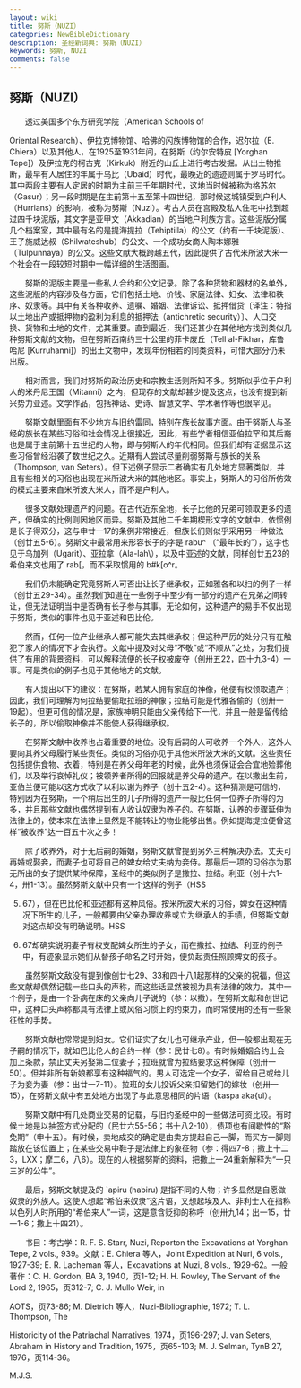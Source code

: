 ```yaml
---
layout: wiki
title: 努斯（NUZI）
categories: NewBibleDictionary
description: 圣经新词典: 努斯（NUZI）
keywords: 努斯, NUZI
comments: false
---
```


## 努斯（NUZI）

　　透过美国多个东方研究学院（American Schools of

Oriental Research）、伊拉克博物馆、哈佛的闪族博物馆的合作，迟尔拉（E. Chiera）以及其他人，在1925至1931年间，在努斯（约尔安特皮 [Yorghan Tepe]）及伊拉克的柯古克（Kirkuk）附近的山丘上进行考古发掘。从出土物推断，最早有人居住的年属于乌比（Ubaid）时代，最晚近的遗迹则属于罗马时代。其中两段主要有人定居的时期为主前三千年期时代，这地当时候被称为格苏尔（Gasur）；另一段时期是在主前第十五至第十四世纪，那时候这城镇受到户利人（Hurrians）的影响，被称为努斯（Nuzi）。考古人员在宫殿及私人住宅中找到超过四千块泥版，其文字是亚甲文（Akkadian）的当地户利族方言。这些泥版分属几个档案室，其中最有名的是提海提拉（Tehiptilla）的公文（约有一千块泥版）、王子施威达叔（Shilwateshub）的公文、一个成功女商人陶本娜雅（Tulpunnaya）的公文。这些文献大概跨越五代，因此提供了古代米所波大米一个社会在一段较短时期中一幅详细的生活图画。

　　努斯的泥版主要是一些私人合约和公文记录。除了各种货物和器材的名单外，这些泥版的内容涉及各方面，它们包括土地、价钱、家庭法律、妇女、法律和秩序、奴隶等。其中有关各种收养、遗嘱、婚姻、法律诉讼、抵押借贷〔译注：特指以土地出产或抵押物的盈利为利息的抵押法（antichretic security）〕、人口交换、货物和土地的文件，尤其重要。直到最近，我们还甚少在其他地方找到类似几种努斯文献的文物，但在努斯西南约三十公里的菲卡废丘（Tell al-Fikhar，库鲁哈尼 [Kurruhanni]）的出土文物中，发现年份相若的同类资料，可惜大部分仍未出版。

　　相对而言，我们对努斯的政治历史和宗教生活则所知不多。努斯似乎位于户利人的米丹尼王国（Mitanni）之内，但现存的文献却甚少提及这点，也没有提到新兴势力亚述。文学作品，包括神话、史诗、智慧文学、学术著作等也很罕见。

　　努斯文献里面有不少地方与旧约雷同，特别在族长故事方面。由于努斯人与圣经的族长在某些习俗和社会情况上很接近，因此，有些学者相信亚伯拉罕和其后裔也是属于主前第十五世纪的人物，即与努斯人的年代相同。但我们却有证据显示这些习俗曾经沿袭了数世纪之久。近期有人尝试尽量削弱努斯与族长的关系（Thompson, van Seters）。但下述例子显示二者确实有几处地方显著类似，并且有些相关的习俗也出现在米所波大米的其他地区。事实上，努斯人的习俗所仿效的模式主要来自米所波大米人，而不是户利人。

　　很多文献处理遗产的问题。在古代近东全地，长子比他的兄弟可领取更多的遗产，但确实的比例则因地区而异。努斯及其他二千年期楔形文字的文献中，依惯例是长子得双分，这与申廿一17的条例非常接近，但族长们则似乎采用另一种做法（创廿五5-6）。努斯文中最常用来形容长子的字是 rabu^ （“最年长的”），这字也见于乌加列（Ugarit）、亚拉拿（Ala-lah\），以及中亚述的文献，同样创廿五23的希伯来文也用了 rab[，而不采取惯用的 b#k[o^r。

　　我们仍未能确定究竟努斯人可否出让长子继承权，正如雅各和以扫的例子一样（创廿五29-34）。虽然我们知道在一些例子中至少有一部分的遗产在兄弟之间转让，但无法证明当中是否确有长子参与其事。无论如何，这种遗产的易手不仅出现于努斯，类似的事件也见于亚述和巴比伦。

　　然而，任何一位产业继承人都可能失去其继承权；但这种严厉的处分只有在触犯了家人的情况下才会执行。文献中提及对父母“不敬”或“不顺从”之处，为我们提供了有用的背景资料，可以解释流便的长子权被废夺（创卅五22，四十九3-4）一事。可是类似的例子也见于其他地方的文献。

　　有人提出以下的建议：在努斯，若某人拥有家庭的神像，他便有权领取遗产；因此，我们可理解为何拉结要偷取拉班的神像；拉结可能是代雅各偷的（创卅一19起）。但更可信的情况是，家族神明只能由父亲传给下一代，并且一般是留传给长子的，所以偷取神像并不能使人获得继承权。

　　在努斯文献中收养也占着重要的地位。没有后嗣的人可收养一个外人，这外人要向其养父母履行某些责任。类似的习俗亦见于其他米所波大米的文献。这些责任包括提供食物、衣着，特别是在养父母年老的时候，此外也须保证会合宜地殓葬他们，以及举行哀悼礼仪；被领养者所得的回报就是养父母的遗产。在以撒出生前，亚伯兰便可能以这方式收了以利以谢为养子（创十五2-4）。这种猜测是可信的，特别因为在努斯，一个稍后出生的儿子所得的遗产一般比任何一位养子所得的为多，并且那些文献也偶然提到有人收认奴隶为养子的。在努斯，认养的步骤延伸为法律上的，使本来在法律上显然是不能转让的物业能够出售。例如提海提拉便曾这样“被收养”达一百五十次之多！

　　除了收养外，对于无后嗣的婚姻，努斯文献曾提到另外三种解决办法。丈夫可再婚或娶妾，而妻子也可将自己的婢女给丈夫纳为妾侍。那最后一项的习俗亦为那无所出的女子提供某种保障，圣经中的类似例子是撒拉、拉结。利亚（创十六1-4，卅1-13）。虽然努斯文献中只有一个这样的例子（HSS

5. 67），但在巴比伦和亚述都有这种风俗。按米所波大米的习俗，婢女在这种情况下所生的儿子，一般都要由父亲办理收养或立为继承人的手绩，但努斯文献对这点却没有明确说明。HSS

5. 67却确实说明妻子有权支配婢女所生的子女，而在撒拉、拉结、利亚的例子中，有迹象显示她们从替孩子命名之时开始，便负起责任照顾婢女的孩子。

　　虽然努斯文敌没有提到像创廿七29、33和四十八1起那样的父亲的祝福，但这些文献却偶然记载一些口头的声称，而这些话显然被视为具有法律的效力。其中一个例子，是由一个卧病在床的父亲向儿子说的（参：以撒）。在努斯文献和创世记中，这种口头声称都具有法律上或风俗习惯上的约束力，而时常使用的还有一些象征性的手势。

　　努斯文献也常常提到妇女。它们证实了女儿也可继承产业，但一般都出现在无子嗣的情况下，就如巴比伦人的合约一样（参：民廿七8）。有时候婚姻合约上会加上条款，禁止丈夫另娶第二位妻子；拉班就曾为拉结要求这种保障（创卅一50）。但并非所有新娘都享有这种福气的。男人可选定一个女子，留给自己或给儿子为妾为妻（参：出廿一7-11）。拉班的女儿投诉父亲扣留她们的嫁妆（创卅一15），在努斯文献中有五处地方出现了与此意思相同的片语（kaspa aka{ul）。

　　努斯文献中有几处商业交易的记载，与旧约圣经中的一些做法可资比较。有时候土地是以抽签方式分配的（民廿六55-56；书十八2-10），债项也有间歇性的“豁免期”（申十五）。有时候，卖地成交的确定是由卖方提起自己一脚，而买方一脚则踏放在该位置上；在某些交易中鞋子是法律上的象征物（参：得四7-8；撒上十二3，LXX；摩二6，八6）。现在的人根据努斯的资料，把撒上一24重新解释为“一只三岁的公牛”。

　　最后，努斯文献提及的 `apiru (habiru) 是指不同的人物；许多显然是自愿做奴隶的外族人。这使人想起“希伯来奴隶”这片语，又想起埃及人、非利士人在指称以色列人时所用的“希伯来人”一词，这是意含贬抑的称呼（创卅九14；出一15，廿一1-6；撒上十四21）。

　　书目：考古学：R. F. S. Starr, Nuzi, Reporton the Excavations at Yorghan Tepe, 2 vols., 939。文献：E. Chiera 等人，Joint Expedition at Nuri, 6 vols., 1927-39; E. R. Lacheman 等人，Excavations at Nuzi, 8 vols., 1929-62。一般著作：C. H. Gordon, BA 3, 1940，页1-12; H. H. Rowley, The Servant of the Lord 2, 1965，页312-7; C. J. Mullo Weir, in

AOTS，页73-86; M. Dietrich 等人，Nuzi-Bibliographie, 1972; T. L. Thompson, The

Historicity of the Patriachal Narratives, 1974，页196-297; J. van Seters, Abraham in History and Tradition, 1975，页65-103; M. J. Selman, TynB 27, 1976，页114-36。

M.J.S.








